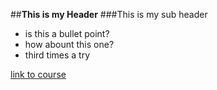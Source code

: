 ##**This is my Header**
###This is my sub header

- is this a bullet point?
- how abount this one?
- third times a try

[link to course](https://zoeleblanc.com/is310-computing-humanities-2024/materials/introducing-humanities-computing/06-intro-markup)